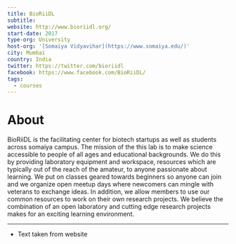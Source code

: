 ```yaml
---
title: BioRiiDL
subtitle: 
website: http://www.bioriidl.org/
start-date: 2017
type-org: University
host-org: '[Somaiya Vidyavihar](https://www.somaiya.edu/)'
city: Mumbai
country: India
twitter: https://twitter.com/bioriidl
facebook: https://www.facebook.com/BioRiiDL/
tags:
  - courses
---
```


# About

BioRiiDL is the facilitating center for biotech startups as well as students across somaiya campus.
The mission of the this lab is to make science accessible to people of all ages and educational backgrounds. We do this by providing laboratory equipment and workspace, resources which are typically out of the reach of the amateur, to anyone passionate about learning. We put on classes geared towards beginners so anyone can join and we organize open meetup days where newcomers can mingle with veterans to exchange ideas. In addition, we allow members to use our common resources to work on their own research projects. We believe the combination of an open laboratory and cutting edge research projects makes for an exciting learning environment.

---
* Text taken from website
